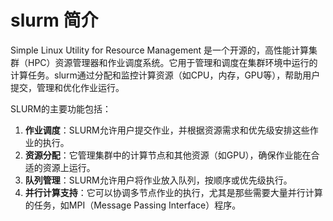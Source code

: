 # slurm 简介

Simple Linux Utility for Resource Management 是一个开源的，高性能计算集群（HPC）资源管理器和作业调度系统。它用于管理和调度在集群环境中运行的计算任务。slurm通过分配和监控计算资源（如CPU，内存，GPU等），帮助用户提交，管理和优化作业运行。

SLURM的主要功能包括：

1. **作业调度**：SLURM允许用户提交作业，并根据资源需求和优先级安排这些作业的执行。
2. **资源分配**：它管理集群中的计算节点和其他资源（如GPU），确保作业能在合适的资源上运行。
3. **队列管理**：SLURM允许用户将作业放入队列，按顺序或优先级执行。
4. **并行计算支持**：它可以协调多节点作业的执行，尤其是那些需要大量并行计算的任务，如MPI（Message Passing Interface）程序。
